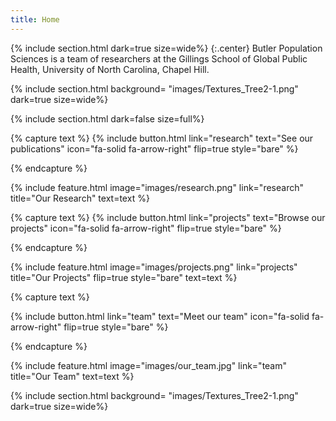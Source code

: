```yaml
---
title: Home
---
```


{% include section.html
  dark=true
  size=wide%}
{:.center}
Butler Population Sciences is a team of researchers at the Gillings School of Global Public Health,  University of North Carolina, Chapel Hill.

{% include section.html
 background= "images/Textures_Tree2-1.png"
  dark=true
  size=wide%}

{% include section.html
  dark=false
  size=full%}

<!-- Block 1 -->
{% capture text %}
{%
  include button.html
  link="research"
  text="See our publications"
  icon="fa-solid fa-arrow-right"
  flip=true
  style="bare"
%}

{% endcapture %}

{%
  include feature.html
  image="images/research.png"
  link="research"
  title="Our Research"
  text=text
%}

<!-- Block 2 -->
{% capture text %}
{%
  include button.html
  link="projects"
  text="Browse our projects"
  icon="fa-solid fa-arrow-right"
  flip=true
  style="bare"
%}

{% endcapture %}

{%
  include feature.html
  image="images/projects.png"
  link="projects"
  title="Our Projects"
  flip=true
  style="bare"
  text=text
%}

<!-- Block 3 -->
{% capture text %}

{%
  include button.html
  link="team"
  text="Meet our team"
  icon="fa-solid fa-arrow-right"
  flip=true
  style="bare"
%}

{% endcapture %}

{%
  include feature.html
  image="images/our_team.jpg"
  link="team"
  title="Our Team"
  text=text
%}
<!-- End section  -->

{% include section.html
 background= "images/Textures_Tree2-1.png"
  dark=true
  size=wide%}
